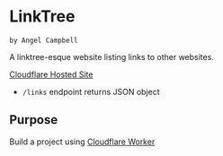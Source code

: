 # LinkTree

`by Angel Campbell`

A linktree-esque website listing links to other websites.

[Cloudflare Hosted Site](https://linktree.campbell.workers.dev/)

- `/links` endpoint returns JSON object

## Purpose

Build a project using [Cloudflare Worker](https://developers.cloudflare.com/workers/)
